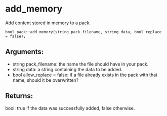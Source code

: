 # add_memory
Add content stored in memory to a pack.

`bool pack::add_memory(string pack_filename, string data, bool replace = false);`

## Arguments:
* string pack_filename: the name the file should have in your pack.
* string data: a string containing the data to be added.
* bool allow_replace = false: if a file already exists in the pack with that name, should it be overwritten?

## Returns:
bool: true if the data was successfully added, false otherwise.
